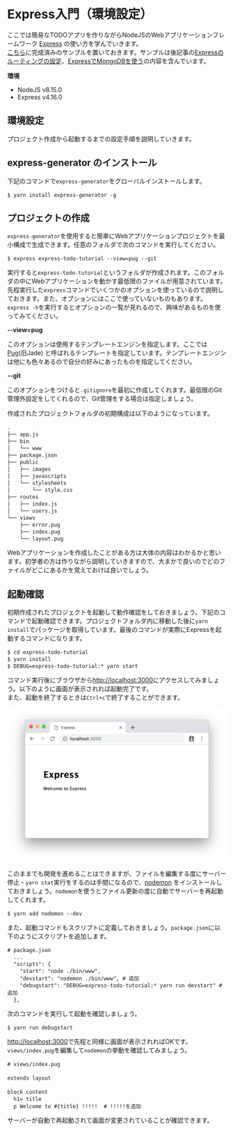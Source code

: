 # Express入門（環境設定）

ここでは簡易なTODOアプリを作りながらNodeJSのWebアプリケーションフレームワーク [Express](https://expressjs.com/) の使い方を学んでいきます。  
[こちら](https://github.com/irisAsh/express-todo-tutorial/tree/master)に完成済みのサンプルを置いておきます。サンプルは後記事の[Expressのルーティングの設定](https://irisash.com/express/editrouting/)、[ExpressでMongoDBを使う](https://irisash.github.io/github-pages/express/mongodb/)の内容を含んでいます。  

**環境**

- NodeJS v8.15.0
- Express v4.16.0

<h2 id="setting">環境設定</h2>

プロジェクト作成から起動するまでの設定手順を説明していきます。  

<h2 id="express-generator">express-generator のインストール</h2>

下記のコマンドで`express-generator`をグローバルインストールします。

```sh.prettyprint
$ yarn install express-generator -g
```

<h2 id="init-project">プロジェクトの作成</h2>

`express-generator`を使用すると簡単にWebアプリケーションプロジェクトを最小構成で生成できます。任意のフォルダで次のコマンドを実行してください。  

```sh.prettyprint
$ express express-todo-tutorial --view=pug --git
```

実行すると`express-todo-tutorial`というフォルダが作成されます。このフォルダの中にWebアプリケーションを動かす最低限のファイルが用意されています。  
先程実行した`express`コマンドでいくつかのオプションを使っているので説明しておきます。また、オプションにはここで使っていないものもあります。`express -h`を実行するとオプションの一覧が見れるので、興味があるものを使ってみてください。  

**--view=pug**

このオプションは使用するテンプレートエンジンを指定します。ここでは [Pug](https://pugjs.org/api/getting-started.html)(旧Jade) と呼ばれるテンプレートを指定しています。テンプレートエンジンは他にも色々あるので自分の好みにあったものを指定してください。  

**--git**

このオプションをつけると`.gitignore`を最初に作成してくれます。最低限のGit管理外設定をしてくれるので、Git管理をする場合は指定しましょう。

作成されたプロジェクトフォルダの初期構成は以下のようになっています。

```
.
├── app.js
├── bin
│   └── www
├── package.json
├── public
│   ├── images
│   ├── javascripts
│   └── stylesheets
│       └── style.css
├── routes
│   ├── index.js
│   └── users.js
└── views
    ├── error.pug
    ├── index.pug
    └── layout.pug
```

Webアプリケーションを作成したことがある方は大体の内容はわかるかと思います。初学者の方は作りながら説明していきますので、大まかで良いのでどのファイルがどこにあるかを覚えておけば良いでしょう。  

<h2 id="running">起動確認</h2>

初期作成されたプロジェクトを起動して動作確認をしておきましょう。下記のコマンドで起動確認できます。プロジェクトフォルダ内に移動した後に`yarn install`でパッケージを取得しています。最後のコマンドが実際にExpressを起動するコマンドになります。  

```
$ cd express-todo-tutorial
$ yarn install
$ DEBUG=express-todo-tutorial:* yarn start
```

コマンド実行後にブラウザから[http://localhost:3000](http://localhost:3000)にアクセスしてみましょう。以下のように画面が表示されれば起動完了です。  
また、起動を終了するときは`Ctrl+c`で終了することができます。  

<img src="images/express/gettingstarted/run-start.png" alt="起動確認" title="起動確認" style="max-height:400px;">

このままでも開発を進めることはできますが、ファイルを編集する度にサーバー停止・`yarn stat`実行をするのは手間になるので、[nodemon](https://github.com/remy/nodemon) をインストールしておきましょう。`nodemon`を使うとファイル更新の度に自動でサーバーを再起動してくれます。  

```
$ yarn add nodemon --dev
```

また、起動コマンドもスクリプトに定義しておきましょう。`package.json`に以下のようにスクリプトを追加します。  

```json.prettyprint
# package.json
  ...
  "scripts": {
    "start": "node ./bin/www",
    "devstart": "nodemon ./bin/www", # 追加
    "debugstart": "DEBUG=express-todo-tutorial:* yarn run devstart" # 追加
  },
```

次のコマンドを実行して起動を確認しましょう。

```
$ yarn run debugstart
```

[http://localhost:3000](http://localhost:3000)で先程と同様に画面が表示されればOKです。`views/index.pug`を編集して`nodemon`の挙動を確認してみましょう。  
```pug.prettyprint
# views/index.pug

extends layout               
                             
block content                
  h1= title                  
  p Welcome to #{title} !!!!!  # !!!!!を追加
```

サーバーが自動で再起動されて画面が変更されていることが確認できます。
